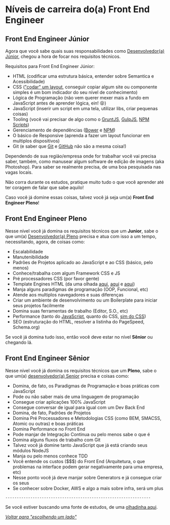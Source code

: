 # Níveis de carreira do(a) Front End Engineer

## Front End Engineer Júnior

Agora que você sabe quais suas responsabilidades como [Desenvolvedor(a) Júnior](/translations/pt-br/sources/developer.md#júnior), chegou a hora de focar nos requisitos técnicos.

Requisitos para Front End Engineer Júnior:

* HTML (codificar uma estrutura básica, entender sobre Semantica e Acessibilidade)
* CSS (["codar" um layout](http://pt-br.learnlayout.com/), conseguir copiar algum site ou componente simples é um bom indicador do seu nível de conhecimento)
* Lógica de Programação (não vem querer mexer mais a fundo em JavaScript antes de aprender lógica, ein! :stuck_out_tongue_closed_eyes:)
* JavaScript (inserir um script em uma tela, utilizar libs, criar pequenas coisas)
* Tooling (você vai precisar de algo como o [GruntJS](http://gruntjs.com/), [GulpJS](http://gulpjs.com/), [NPM Scripts](https://docs.npmjs.com/misc/scripts))
* Gerenciamento de dependências ([Bower](http://bower.io/) e [NPM](https://npmjs.org/))
* O básico de Responsive (aprenda a fazer um layout funcionar em multiplos dispositivos)
* Git (e saber que [Git](https://git-scm.com/) e [GitHub](http://github.com/) não são a mesma coisa!)

Dependendo de sua região/empresa onde for trabalhar você vai precisa saber, também, como manusear algum software de edição de imagens (aka Photoshop). Para saber se realmente precisa, de uma boa pesquisada nas vagas locais.

Não corra durante os estudos, pratique muito tudo o que você aprender até ter coragem de falar que sabe aquilo!

Caso você já domine essas coisas, talvez você já seja um(a) **Front End Engineer Pleno**!

## Front End Engineer Pleno

Nesse nível você já domina os requisitos técnicos que um **Junior**, sabe o que um(a) [Desenvolvedor(a) Pleno](/translations/pt-br/sources/developer.md#pleno) precisa e atua com isso a um tempo, necessitando, agora, de coisas como:

* Escalabilidade
* Manutenibilidade
* Padrões de Projetos aplicado ao JavaScript e ao CSS (básico, pelo menos)
* Conhece/trabalha com algum Framework CSS e JS
* Pré processadores CSS (por favor gente)
* Template Engines HTML (da uma olhada [aqui](https://developer.mozilla.org/en-US/docs/JavaScript_templates), [aqui](http://www.sitepoint.com/overview-javascript-templating-engines/) e [aqui](https://garann.github.io/template-chooser/))
* Manja alguns paradigmas de programação (OOP, Funcional, etc)
* Atende aos multiplos navegadores e suas diferenças
* Criar um ambiente de desenvolvimento ou um Boilerplate para iniciar seus projetos facilmente
* Domina suas ferramentas de trabalho (Editor, S.O., etc)
* Performance (tanto do [JavaScript](https://www.smashingmagazine.com/2012/11/writing-fast-memory-efficient-javascript/), quanto do CSS, [sim do CSS](https://developer.mozilla.org/en-US/docs/Web/Guide/CSS/Writing_efficient_CSS))
* SEO (estruturação do HTML, resolver a listinha do PageSpeed, Schema.org)

Se você já domina tudo isso, então você deve estar no nível **Sênior** ou chegando lá.

## Front End Engineer Sênior

Nesse nível você já domina os requisitos técnicos que um **Pleno**, sabe o que um(a) [desenvolvedor(a) Senior](/translations/pt-br/sources/developer.md#sênior) precisa e coisas como:

* Domina, de fato, os Paradigmas de Programação e boas práticas com JavaScript
* Pode ou não saber mais de uma linguagem de programação
* Consegue criar aplicações 100% JavaScript
* Consegue conversar de igual para igual com um Dev Back End
* Domina, de fato, Padrões de Projetos
* Domina Pré Processadores e Metodologias CSS (como BEM, SMACSS, Atomic ou outras) e boas práticas
* Domina Performance no Front End
* Pode manjar de Integração Continua ou pelo menos sabe o que é
* Domina alguns fluxos de trabalho com Git
* Talvez você já domine tanto JavaScript que já está criando seus módulos NodeJS
* Manja ou pelo menos conhece TDD
* Você entende os custos ($$$) do Front End (Arquitetura, o que problemas na interface podem gerar negativamente para uma empresa, etc)
* Nesse ponto você já deve manjar sobre Generators e já consegue criar os seus
* Se conhecer sobre Docker, AWS e algo a mais sobre infra, será um plus

`----------------------------------------------------------------`

Se você estiver buscando uma fonte de estudos, de uma [olhadinha aqui](/translations/pt-br/study-guides.md).

*[Voltar para "escolhendo um lado"](/translations/pt-br/README.md#escolhendo-um-lado)*
